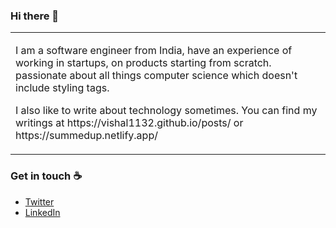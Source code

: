 ### Hi there 👋

<table>
<tr>
  <td width>
<p>I am a software engineer from India, have an experience of working in startups, on products starting from scratch. passionate about all things computer science which doesn't include styling tags.</p>
<p>I also like to write about technology sometimes. You can find my writings at https://vishal1132.github.io/posts/ or https://summedup.netlify.app/ </p>
</td>
</tr>
</table>

### Get in touch :coffee:
- [Twitter](https://twitter.com/vishalssh)
- [LinkedIn](https://www.linkedin.com/in/vishalssh)
